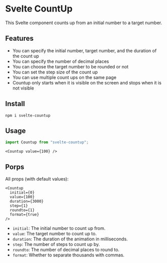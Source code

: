 # Svelte CountUp

This Svelte component counts up from an initial number to a target number.

## Features

- You can specify the initial number, target number, and the duration of the count up
- You can specify the number of decimal places
- You can choose the target number to be rounded or not
- You can set the step size of the count up
- You can use multiple count ups on the same page
- Countup only starts when it is visible on the screen and stops when it is not visible

## Install

```
npm i svelte-countup
```

## Usage

```js
import Countup from "svelte-countup";
```

```svelte
<Countup value={100} />
```

## Porps

All props (with default values):

```svelte
<Countup
  initial={0}
  value={100}
  duration={3000}
  step={1}
  roundto={1}
  format={true}
/>
```

- `initial`: The initial number to count up from.
- `value`: The target number to count up to.
- `duration`: The duration of the animation in milliseconds.
- `step`: The number of steps to count up by.
- `roundto`: The number of decimal places to round to.
- `format`: Whether to separate thousands with commas.
